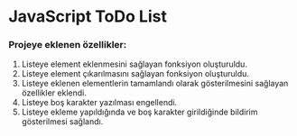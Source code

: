# JavaScript ToDo List
### Projeye eklenen özellikler:
1. Listeye element eklenmesini sağlayan fonksiyon oluşturuldu.
2. Listeye element çıkarılmasını sağlayan fonksiyon oluşturuldu.
3. Listeye eklenen elementlerin tamamlandı olarak gösterilmesini sağlayan özellikler eklendi.
4. Listeye boş karakter yazılması engellendi.
5. Listeye ekleme yapıldığında ve boş karakter girildiğinde bildirim gösterilmesi sağlandı.

